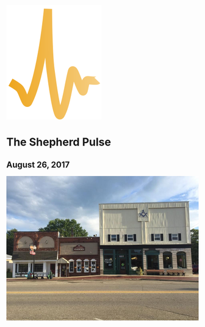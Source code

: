 
![](/assets/kjano-pulse-300px.png)
# The Shepherd Pulse

## August 26, 2017

![](public/ekFuUMTD29eWDl5DIpZ8dQ_img_0.png)




